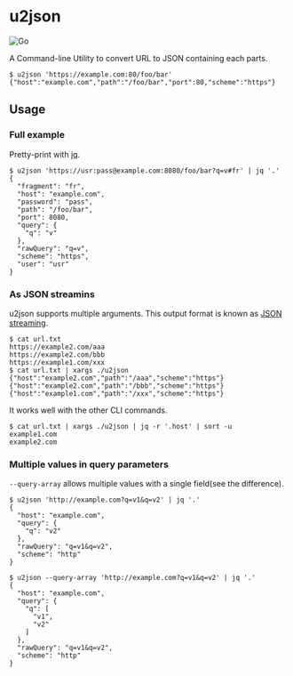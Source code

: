 # u2json
![Go](https://github.com/saka1/u2json/workflows/Go/badge.svg)

A Command-line Utility to convert URL to JSON containing each parts.

```shell
$ u2json 'https://example.com:80/foo/bar'
{"host":"example.com","path":"/foo/bar","port":80,"scheme":"https"}
```

## Usage

### Full example

Pretty-print with [jq](https://stedolan.github.io/jq/).

```shell
$ u2json 'https://usr:pass@example.com:8080/foo/bar?q=v#fr' | jq '.'
{
  "fragment": "fr",
  "host": "example.com",
  "password": "pass",
  "path": "/foo/bar",
  "port": 8080,
  "query": {
    "q": "v"
  },
  "rawQuery": "q=v",
  "scheme": "https",
  "user": "usr"
}
```

### As JSON streamins

u2json supports multiple arguments.
This output format is known as [JSON streaming](https://en.wikipedia.org/wiki/JSON_streaming).

```shell
$ cat url.txt
https://example2.com/aaa
https://example2.com/bbb
https://example1.com/xxx
$ cat url.txt | xargs ./u2json
{"host":"example2.com","path":"/aaa","scheme":"https"}
{"host":"example2.com","path":"/bbb","scheme":"https"}
{"host":"example1.com","path":"/xxx","scheme":"https"}
```

It works well with the other CLI commands.

```shell
$ cat url.txt | xargs ./u2json | jq -r '.host' | sort -u
example1.com
example2.com
```

### Multiple values in query parameters

`--query-array` allows multiple values with a single field(see the difference).

```shell
$ u2json 'http://example.com?q=v1&q=v2' | jq '.'
{
  "host": "example.com",
  "query": {
    "q": "v2"
  },
  "rawQuery": "q=v1&q=v2",
  "scheme": "http"
}
```

```shell
$ u2json --query-array 'http://example.com?q=v1&q=v2' | jq '.'
{
  "host": "example.com",
  "query": {
    "q": [
      "v1",
      "v2"
    ]
  },
  "rawQuery": "q=v1&q=v2",
  "scheme": "http"
}
```
